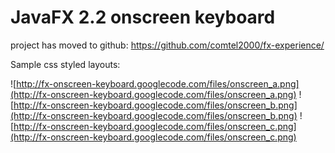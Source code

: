 # JavaFX 2.2 onscreen keyboard #

project has moved to github:
https://github.com/comtel2000/fx-experience/

Sample css styled layouts:

![http://fx-onscreen-keyboard.googlecode.com/files/onscreen_a.png](http://fx-onscreen-keyboard.googlecode.com/files/onscreen_a.png)
![http://fx-onscreen-keyboard.googlecode.com/files/onscreen_b.png](http://fx-onscreen-keyboard.googlecode.com/files/onscreen_b.png)
![http://fx-onscreen-keyboard.googlecode.com/files/onscreen_c.png](http://fx-onscreen-keyboard.googlecode.com/files/onscreen_c.png)